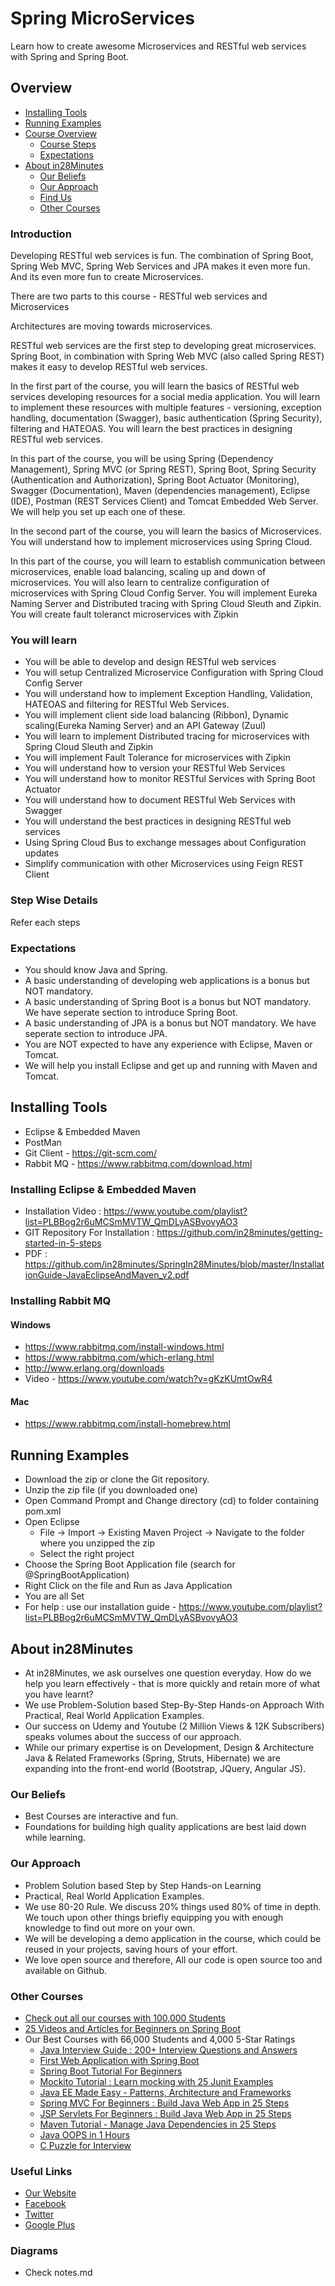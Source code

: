 # Spring MicroServices
Learn how to create awesome Microservices and RESTful web services with Spring and Spring Boot.
 
## Overview
* [Installing Tools](#installing-tools)
* [Running Examples](#running-examples)
* [Course Overview](#course-overview)
  - [Course Steps](#step-list)
  - [Expectations](#expectations)
* [About in28Minutes](#about-in28minutes)
  - [Our Beliefs](#our-beliefs)
  - [Our Approach](#our-approach)
  - [Find Us](#useful-links)
  - [Other Courses](#other-courses)

### Introduction

Developing RESTful web services is fun. The combination of Spring Boot, Spring Web MVC, Spring Web Services and JPA makes it even more fun. And its even more fun to create Microservices.

There are two parts to this course - RESTful web services and Microservices

Architectures are moving towards microservices. 

RESTful web services are the first step to developing great microservices. Spring Boot, in combination with Spring Web MVC (also called Spring REST) makes it easy to develop RESTful web services. 

In the first part of the course, you will learn the basics of RESTful web services developing resources for a social media application. You will learn to implement these resources with multiple features - versioning, exception handling, documentation (Swagger), basic authentication (Spring Security), filtering and HATEOAS. You will learn the best practices in designing RESTful web services.

In this part of the course, you will be using Spring (Dependency Management), Spring MVC (or Spring REST), Spring Boot, Spring Security (Authentication and Authorization), Spring Boot Actuator (Monitoring), Swagger (Documentation), Maven (dependencies management), Eclipse (IDE), Postman (REST Services Client) and Tomcat Embedded Web Server. We will help you set up each one of these.

In the second part of the course, you will learn the basics of Microservices. You will understand how to implement microservices using Spring Cloud.

In this part of the course, you will learn to establish communication between microservices, enable load balancing, scaling up and down of microservices. You will also learn to centralize configuration of microservices with Spring Cloud Config Server. You will implement Eureka Naming Server and Distributed tracing with Spring Cloud Sleuth and Zipkin. You will create fault toleranct microservices with Zipkin


### You will learn
- You will be able to develop and design RESTful web services
- You will setup Centralized Microservice Configuration with Spring Cloud Config Server
- You will understand how to implement Exception Handling, Validation, HATEOAS and filtering for RESTful Web Services.
- You will implement client side load balancing (Ribbon), Dynamic scaling(Eureka Naming Server) and an API Gateway (Zuul)
- You will learn to implement Distributed tracing for microservices with Spring Cloud Sleuth and Zipkin
- You will implement Fault Tolerance for microservices with Zipkin
- You will understand how to version your RESTful Web Services
- You will understand how to monitor RESTful Services with Spring Boot Actuator
- You will understand how to document RESTful Web Services with Swagger
- You will understand the best practices in designing RESTful web services
- Using Spring Cloud Bus to exchange messages about Configuration updates
- Simplify communication with other Microservices using Feign REST Client


### Step Wise Details
Refer each steps

### Expectations
- You should know Java and Spring. 
- A basic understanding of developing web applications is a bonus but NOT mandatory. 
- A basic understanding of Spring Boot is a bonus but NOT mandatory. We have seperate section to introduce Spring Boot.
- A basic understanding of JPA is a bonus but NOT mandatory. We have seperate section to introduce JPA.
- You are NOT expected to have any experience with Eclipse, Maven or Tomcat.
- We will help you install Eclipse and get up and running with Maven and Tomcat.

## Installing Tools
- Eclipse & Embedded Maven
- PostMan
- Git Client - https://git-scm.com/
- Rabbit MQ - https://www.rabbitmq.com/download.html


### Installing Eclipse & Embedded Maven
- Installation Video : https://www.youtube.com/playlist?list=PLBBog2r6uMCSmMVTW_QmDLyASBvovyAO3
- GIT Repository For Installation : https://github.com/in28minutes/getting-started-in-5-steps
- PDF : https://github.com/in28minutes/SpringIn28Minutes/blob/master/InstallationGuide-JavaEclipseAndMaven_v2.pdf

### Installing Rabbit MQ

#### Windows
- https://www.rabbitmq.com/install-windows.html
- https://www.rabbitmq.com/which-erlang.html
- http://www.erlang.org/downloads
- Video - https://www.youtube.com/watch?v=gKzKUmtOwR4

#### Mac
- https://www.rabbitmq.com/install-homebrew.html

## Running Examples
- Download the zip or clone the Git repository.
- Unzip the zip file (if you downloaded one)
- Open Command Prompt and Change directory (cd) to folder containing pom.xml
- Open Eclipse 
   - File -> Import -> Existing Maven Project -> Navigate to the folder where you unzipped the zip
   - Select the right project
- Choose the Spring Boot Application file (search for @SpringBootApplication)
- Right Click on the file and Run as Java Application
- You are all Set
- For help : use our installation guide - https://www.youtube.com/playlist?list=PLBBog2r6uMCSmMVTW_QmDLyASBvovyAO3

## About in28Minutes
- At in28Minutes, we ask ourselves one question everyday. How do we help you learn effectively - that is more quickly and retain more of what you have learnt?
- We use Problem-Solution based Step-By-Step Hands-on Approach With Practical, Real World Application Examples. 
- Our success on Udemy and Youtube (2 Million Views & 12K Subscribers) speaks volumes about the success of our approach.
- While our primary expertise is on Development, Design & Architecture Java & Related Frameworks (Spring, Struts, Hibernate) we are expanding into the front-end world (Bootstrap, JQuery, Angular JS). 

### Our Beliefs
- Best Courses are interactive and fun.
- Foundations for building high quality applications are best laid down while learning.

### Our Approach
- Problem Solution based Step by Step Hands-on Learning
- Practical, Real World Application Examples.
- We use 80-20 Rule. We discuss 20% things used 80% of time in depth. We touch upon other things briefly equipping you with enough knowledge to find out more on your own. 
- We will be developing a demo application in the course, which could be reused in your projects, saving hours of your effort.
- We love open source and therefore, All our code is open source too and available on Github.

### Other Courses

- [Check out all our courses with 100,000 Students](https://courses.in28minutes.com/courses)
- [25 Videos and Articles for Beginners on Spring Boot](http://www.springboottutorial.com/spring-boot-tutorials-for-beginners)
- Our Best Courses with 66,000 Students and 4,000 5-Star Ratings
  * [Java Interview Guide : 200+ Interview Questions and Answers](https://www.udemy.com/java-interview-questions-and-answers/?couponCode=JAVA_INTER_GIT)
  * [First Web Application with Spring Boot](https://www.udemy.com/spring-boot-first-web-application/?couponCode=SPRING-BOOT-1-GIT)
  * [Spring Boot Tutorial For Beginners](https://www.udemy.com/spring-boot-tutorial-for-beginners/?couponCode=SPRING-BOOT-GIT)
  * [Mockito Tutorial : Learn mocking with 25 Junit Examples](https://www.udemy.com/mockito-tutorial-with-junit-examples/?couponCode=MOCKITO_GIT)
  * [Java EE Made Easy - Patterns, Architecture and Frameworks](https://www.udemy.com/java-ee-design-patterns-architecture-and-frameworks/?couponCode=EEPATTERNS-GIT)
  * [Spring MVC For Beginners : Build Java Web App in 25 Steps](https://www.udemy.com/spring-mvc-tutorial-for-beginners-step-by-step/?couponCode=SPRINGMVC-GIT)
  * [JSP Servlets For Beginners : Build Java Web App in 25 Steps](https://www.udemy.com/learn-java-servlets-and-jsp-web-application-in-25-steps/?couponCode=JSPSRVLT-GIT)
  * [Maven Tutorial - Manage Java Dependencies in 25 Steps](https://www.udemy.com/learn-maven-java-dependency-management-in-20-steps/?couponCode=MAVEN_GIT)
  * [Java OOPS in 1 Hours](https://www.udemy.com/learn-object-oriented-programming-in-java/?couponCode=OOPS-GIT)
  * [C Puzzle for Interview](https://www.udemy.com/c-puzzles-for-beginners/?couponCode=CPUZZLES-GIT)
  
### Useful Links
- [Our Website](http://www.in28minutes.com)
- [Facebook](http://facebook.com/in28minutes)
- [Twitter](http://twitter.com/in28minutes)
- [Google Plus](https://plus.google.com/u/3/110861829188024231119)

### Diagrams

- Check notes.md
